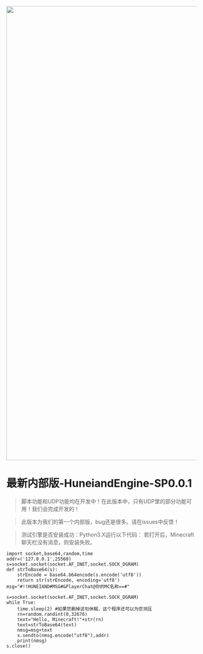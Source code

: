 <p align="center">
	<img src="http://res1.sikomc.xyz/hbg01.png" style="width: 1200px"></img>
</p>
<h1>最新内部版-HuneiandEngine-SP0.0.1</h1>

>脚本功能和UDP功能均在开发中！在此版本中，只有UDP里的部分功能可用！我们会完成开发的！

>此版本为我们的第一个内部版，bug还是很多。请在issues中反馈！

>测试引擎是否安装成功：Python3.X运行以下代码： 若打开后，Minecraft聊天栏没有消息，则安装失败。
```#!/usr/bin/env python
import socket,base64,random,time
addr=('127.0.0.1',25560)
s=socket.socket(socket.AF_INET,socket.SOCK_DGRAM)
def strToBase64(s):
    strEncode = base64.b64encode(s.encode('utf8'))
    return str(strEncode, encoding='utf8')
msg="#!!HUNEIAND#MSG#&PlayerChat@你的MC名称==#"

s=socket.socket(socket.AF_INET,socket.SOCK_DGRAM)
while True:
    time.sleep(2) #如果您删掉这句休眠，这个程序还可以为您测压
    rn=random.randint(0,32676)
    text="Hello, Minecraft!"+str(rn)
    text=strToBase64(text)
    nmsg=msg+text
    s.sendto(nmsg.encode("utf8"),addr)
    print(nmsg)
s.close()
